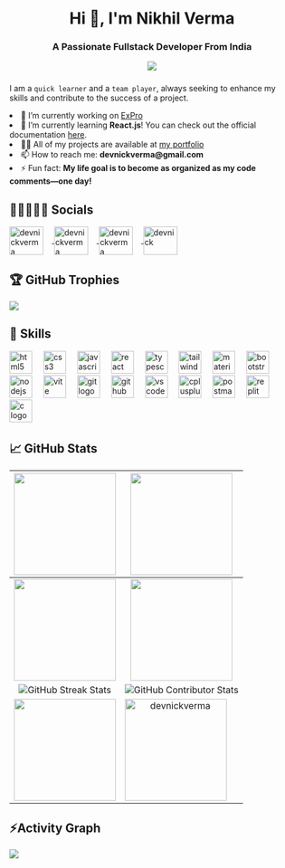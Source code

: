 <h1 align="center">Hi 👋, I'm Nikhil Verma</h1>
<h3 align="center">A Passionate Fullstack Developer From India</h3>


<div align="center">
  <img src="https://profile-counter.glitch.me/devnickverma/count.svg?"  />
</div>

###

I am a ``quick learner`` and a ``team player``, always seeking to enhance my skills and contribute to the success of a project.
<br/>
<li>🔭 I’m currently working on <a href="https://github.com/devnickverma/ExPro.git">ExPro</a></li>
  <li>🌱 I’m currently learning <strong>React.js</strong>! You can check out the official documentation <a href="https://react.dev/">here</a>.</li>
  <li>👨‍💻 All of my projects are available at <a href="https://devnickverma.github.io/portfolio/">my portfolio</a></li>
  <li>📫 How to reach me: <strong>devnickverma@gmail.com</strong></li>
  <li>⚡ Fun fact: <strong>My life goal is to become as organized as my code comments—one day!</strong></li>

## 👨🏽‍🤝‍👨🏾 Socials

<div align="left">
<p align="left">
  <a href="https://twitter.com/devnickverma" target="blank">
    <img align="center" src="https://raw.githubusercontent.com/rahuldkjain/github-profile-readme-generator/master/src/images/icons/Social/twitter.svg" alt="devnickverma" height="50" width="60" style="margin-right: 15px;" />
  </a>
  <a href="https://linkedin.com/in/devnickverma" target="blank">
    <img align="center" src="https://raw.githubusercontent.com/rahuldkjain/github-profile-readme-generator/master/src/images/icons/Social/linked-in-alt.svg" alt="devnickverma" height="50" width="60" style="margin-right: 15px;" />
  </a>
  <a href="https://www.leetcode.com/devnickverma" target="blank">
    <img align="center" src="https://raw.githubusercontent.com/rahuldkjain/github-profile-readme-generator/master/src/images/icons/Social/leet-code.svg" alt="devnickverma" height="50" width="60" style="margin-right: 15px;" />
  </a>
  <a href="https://auth.geeksforgeeks.org/user/devnick" target="blank">
    <img align="center" src="https://raw.githubusercontent.com/rahuldkjain/github-profile-readme-generator/master/src/images/icons/Social/geeks-for-geeks.svg" alt="devnick" height="50" width="60" />
  </a>
</p>
</div>

## 🏆 GitHub Trophies
![](https://github-profile-trophy.vercel.app/?username=devnickverma&theme=radical&no-frame=false&no-bg=true&margin-w=4)

## 🦾 Skills

<div align="left">
  <img src="https://skillicons.dev/icons?i=html" height="40" alt="html5 logo"  />
  <img width="12" />
  <img src="https://skillicons.dev/icons?i=css" height="40" alt="css3 logo"  />
  <img width="12" />
  <img src="https://skillicons.dev/icons?i=js" height="40" alt="javascript logo"  />
  <img width="12" />
  <img src="https://skillicons.dev/icons?i=react" height="40" alt="react logo"  />
  <img width="12" />
  <img src="https://skillicons.dev/icons?i=ts" height="40" alt="typescript logo"  />
  <img width="12" />
  <img src="https://skillicons.dev/icons?i=tailwind" height="40" alt="tailwindcss logo"  />
  <img width="12" />
  <img src="https://skillicons.dev/icons?i=materialui" height="40" alt="materialui logo"  />
  <img width="12" />
  <img src="https://skillicons.dev/icons?i=bootstrap" height="40" alt="bootstrap logo"  />
  <img width="12" />
  <img src="https://skillicons.dev/icons?i=nodejs" height="40" alt="nodejs logo"  />
  <img width="12" />
  <img src="https://skillicons.dev/icons?i=vite" height="40" alt="vite logo"  />
  <img width="12" />
  <img src="https://skillicons.dev/icons?i=git" height="40" alt="git logo"  />
  <img width="12" />
  <img src="https://skillicons.dev/icons?i=github" height="40" alt="github logo"  />
  <img width="12" />
  <img src="https://skillicons.dev/icons?i=vscode" height="40" alt="vscode logo"  />
  <img width="12" />
  <img src="https://skillicons.dev/icons?i=cpp" height="40" alt="cplusplus logo"  />
  <img width="12" />
  <img src="https://skillicons.dev/icons?i=postman" height="40" alt="postman logo"  />
  <img width="12" />
  <img src="https://skillicons.dev/icons?i=replit" height="40" alt="replit logo"  />
  <img width="12" />
  <img src="https://skillicons.dev/icons?i=c" height="40" alt="c logo"  />
  <img width="12" />
</div>


## 📈 GitHub Stats

|<img align="center" src="http://github-profile-summary-cards.vercel.app/api/cards/stats?username=devnickverma&theme=dark" height="180em" /> | <img align="center" src="http://github-profile-summary-cards.vercel.app/api/cards/most-commit-language?username=devnickverma&theme=dark" height="180em" /> |
|:---:|:---:|
|<img align="center" src="http://github-profile-summary-cards.vercel.app/api/cards/repos-per-language?username=devnickverma&theme=dark" height="180em" /> | <img align="center" src="http://github-profile-summary-cards.vercel.app/api/cards/productive-time?username=devnickverma&theme=dark" height="180em" /> |
| ![GitHub Streak Stats](https://github-readme-streak-stats.herokuapp.com/?user=devnickverma&theme=dark&hide_border=false) | ![GitHub Contributor Stats](https://github-contributor-stats.vercel.app/api?username=devnickverma&limit=5&theme=dark&combine_all_yearly_contributions=true) |
|<img align="center" src="http://github-profile-summary-cards.vercel.app/api/cards/profile-details?username=devnickverma&theme=dark" height="180em" /> | <img align="left" height="180em" src="https://github-readme-stats.vercel.app/api/top-langs/?username=devnickverma&layout=compact&theme=dark" alt="devnickverma" />|



<h2 align="left">⚡Activity Graph</h2>
<img align="center" src="https://github-readme-activity-graph.vercel.app/graph?username=devnickverma&theme=github"/>
